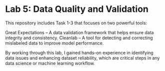 # Lab 5: Data Quality and Validation
This repository includes Task 1-3 that focuses on two powerful tools:

Great Expectations – A data validation framework that helps ensure data integrity and consistency. Cleanlab – A tool for detecting and correcting mislabeled data to improve model performance.

By working through this lab, I gained hands-on experience in identifying data issues and enhancing dataset reliability, which are critical steps in any data science or machine learning workflow.
